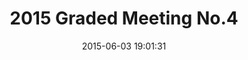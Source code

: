 ---
id: 72157653647915610
title: 2015 Graded Meeting No.4
cover: https://farm1.staticflickr.com/475/18489800985_6c8a3e716a_q.jpg
date: 2015-06-03 19:01:31
photos:
  - thumbnail: https://farm1.staticflickr.com/475/18489800985_6c8a3e716a_q.jpg
    original: https://farm1.staticflickr.com/475/18489800985_33b95d5b02_o.jpg
    title: 1535520_10206839865865919_4842123612744626951_n
  - thumbnail: https://farm1.staticflickr.com/274/18302085190_dfa5a0f9ed_q.jpg
    original: https://farm1.staticflickr.com/274/18302085190_e73fb804d0_o.jpg
    title: 1908092_10206839845705415_5935533182899111872_n
  - thumbnail: https://farm1.staticflickr.com/323/18301983128_72d65f5559_q.jpg
    original: https://farm1.staticflickr.com/323/18301983128_889e3da5b8_o.jpg
    title: 10387305_10206839845185402_7029642452970632575_n
  - thumbnail: https://farm1.staticflickr.com/357/18489800865_cc74faa9d9_q.jpg
    original: https://farm1.staticflickr.com/357/18489800865_69bfd4aba0_o.jpg
    title: 10405467_10206839888906495_6750239678037279804_n
  - thumbnail: https://farm1.staticflickr.com/392/18301983058_522431d40d_q.jpg
    original: https://farm1.staticflickr.com/392/18301983058_c3b2e7a225_o.jpg
    title: 10407902_10206839845425408_7647930642591853959_n
  - thumbnail: https://farm1.staticflickr.com/539/17867121024_af96e78585_q.jpg
    original: https://farm1.staticflickr.com/539/17867121024_52c84a155a_o.jpg
    title: 10501956_10206839850585537_3142670574735626816_n
  - thumbnail: https://farm1.staticflickr.com/481/18491619831_31523fa72b_q.jpg
    original: https://farm1.staticflickr.com/481/18491619831_eb59c64c68_o.jpg
    title: 10551101_10206839866065924_4922915225760738672_n
  - thumbnail: https://farm1.staticflickr.com/255/18302085030_09568884a2_q.jpg
    original: https://farm1.staticflickr.com/255/18302085030_aecdc35b22_o.jpg
    title: 10635709_10206839862825843_5755759343066574632_n
  - thumbnail: https://farm1.staticflickr.com/364/18463371956_26578957e1_q.jpg
    original: https://farm1.staticflickr.com/364/18463371956_343aa39598_o.jpg
    title: 10849730_10206839861305805_2592773101786240895_n
  - thumbnail: https://farm1.staticflickr.com/265/18485452732_170386141b_q.jpg
    original: https://farm1.staticflickr.com/265/18485452732_5f76ea4dc7_o.jpg
    title: 11118041_10206839847665464_4419881357681922748_n
  - thumbnail: https://farm1.staticflickr.com/484/18491619711_6c36166d0f_q.jpg
    original: https://farm1.staticflickr.com/484/18491619711_948cc06ffd_o.jpg
    title: 11119147_10206839886866444_4366088997084056171_n
  - thumbnail: https://farm1.staticflickr.com/387/18489800635_59723f1e75_q.jpg
    original: https://farm1.staticflickr.com/387/18489800635_a29634cc9b_o.jpg
    title: 11140096_10206839857225703_7709293291708518459_n
  - thumbnail: https://farm1.staticflickr.com/477/18491619641_553f5e5dab_q.jpg
    original: https://farm1.staticflickr.com/477/18491619641_42c7e63049_o.jpg
    title: 11140125_10206839895746666_6264643339708101795_n
  - thumbnail: https://farm1.staticflickr.com/449/17867120814_7d73207bf2_q.jpg
    original: https://farm1.staticflickr.com/449/17867120814_17f1ef0971_o.jpg
    title: 11168125_10206839889186502_2971449624501945654_n
  - thumbnail: https://farm1.staticflickr.com/323/18303608409_d8bdfcb42f_q.jpg
    original: https://farm1.staticflickr.com/323/18303608409_9520cce2c9_o.jpg
    title: 11224358_10206839895026648_3944331199322310397_n
  - thumbnail: https://farm1.staticflickr.com/456/18491619561_a0a44e52e6_q.jpg
    original: https://farm1.staticflickr.com/456/18491619561_73ac65e840_o.jpg
    title: 11248872_10206839860465784_8005069292254161307_n
  - thumbnail: https://farm1.staticflickr.com/304/18301982718_fde62a587c_q.jpg
    original: https://farm1.staticflickr.com/304/18301982718_2eeca744fb_o.jpg
    title: 11257835_10206839856265679_4941196983359974683_n
  - thumbnail: https://farm1.staticflickr.com/278/18302084730_a6f8a581ee_q.jpg
    original: https://farm1.staticflickr.com/278/18302084730_669ff3e24a_o.jpg
    title: 11267044_10206839858265729_6452394728577607762_n
  - thumbnail: https://farm1.staticflickr.com/486/18463371726_65a19f36ae_q.jpg
    original: https://farm1.staticflickr.com/486/18463371726_de20e04d48_o.jpg
    title: 11329845_10206839857505710_8728026939552384572_n
  - thumbnail: https://farm1.staticflickr.com/375/17867120664_e68307c28e_q.jpg
    original: https://farm1.staticflickr.com/375/17867120664_8beebf1b16_o.jpg
    title: 11329853_10206839901186802_280099707557752087_n
  - thumbnail: https://farm1.staticflickr.com/503/17869119323_d7c9dac108_q.jpg
    original: https://farm1.staticflickr.com/503/17869119323_380619c218_o.jpg
    title: 11329901_10206839843945371_7446033343739875071_n
  - thumbnail: https://farm1.staticflickr.com/263/18301982618_8994337d5d_q.jpg
    original: https://farm1.staticflickr.com/263/18301982618_397b1f87eb_o.jpg
    title: 11329954_10206839842305330_4712424169571426652_n
  - thumbnail: https://farm1.staticflickr.com/499/18301982498_e01576b51a_q.jpg
    original: https://farm1.staticflickr.com/499/18301982498_864e9c3565_o.jpg
    title: 11350410_10206839891866569_7485607271577495211_n
  - thumbnail: https://farm1.staticflickr.com/329/18303608049_0bc14de009_q.jpg
    original: https://farm1.staticflickr.com/329/18303608049_f753bcd4d2_o.jpg
    title: 11350617_10206839878026223_8154899440815252312_n
  - thumbnail: https://farm1.staticflickr.com/487/18491619331_5fb40fb62d_q.jpg
    original: https://farm1.staticflickr.com/487/18491619331_32624a7ed5_o.jpg
    title: 11351118_10206839882546336_6138064604616557912_n
  - thumbnail: https://farm1.staticflickr.com/530/18491619301_b709388a4a_q.jpg
    original: https://farm1.staticflickr.com/530/18491619301_5a7e73c9c7_o.jpg
    title: 11351270_10206839855905670_966657736511550014_n
  - thumbnail: https://farm1.staticflickr.com/333/18489800185_6e445f69e6_q.jpg
    original: https://farm1.staticflickr.com/333/18489800185_ea60e462d8_o.jpg
    title: 11351281_10206839879666264_5538950873980876187_n
  - thumbnail: https://farm1.staticflickr.com/405/17867120454_2c1b10b35e_q.jpg
    original: https://farm1.staticflickr.com/405/17867120454_7240bdd488_o.jpg
    title: 11351341_10206839877506210_3629613009856225072_n
  - thumbnail: https://farm1.staticflickr.com/544/18491619181_11c9e168c3_q.jpg
    original: https://farm1.staticflickr.com/544/18491619181_f84f4820ee_o.jpg
    title: 11377183_10206839851225553_7956442107167026208_n
  - thumbnail: https://farm1.staticflickr.com/523/18489800095_864e9c3565_q.jpg
    original: https://farm1.staticflickr.com/523/18489800095_aa6e945b93_o.jpg
    title: 11377270_10206839862585837_3166248104475847665_n
  - thumbnail: https://farm1.staticflickr.com/421/18491619041_269d9ab5d3_q.jpg
    original: https://farm1.staticflickr.com/421/18491619041_af97dca89d_o.jpg
    title: 11377291_10206839878266229_5287218360749219306_n
  - thumbnail: https://farm1.staticflickr.com/473/18463371186_4013fe0ff9_q.jpg
    original: https://farm1.staticflickr.com/473/18463371186_df4e816c10_o.jpg
    title: 11377375_10206839841065299_5644358413686870611_n
  - thumbnail: https://farm1.staticflickr.com/334/18301982108_668e9921b6_q.jpg
    original: https://farm1.staticflickr.com/334/18301982108_e300002cc3_o.jpg
    title: 11377389_10206839877706215_7115987839846539775_n
  - thumbnail: https://farm1.staticflickr.com/330/18303607819_6e445f69e6_q.jpg
    original: https://farm1.staticflickr.com/330/18303607819_df4e816c10_o.jpg
    title: 11389996_10206839859505760_6715987053771313740_n
  - thumbnail: https://farm1.staticflickr.com/359/18303607769_dc4b1bd739_q.jpg
    original: https://farm1.staticflickr.com/359/18303607769_1e49a53100_o.jpg
    title: 11390083_10206839895306655_5168708587467197783_n
  - thumbnail: https://farm1.staticflickr.com/483/18463371056_3f333e040c_q.jpg
    original: https://farm1.staticflickr.com/483/18463371056_083f8af6b2_o.jpg
    title: 11390209_10206839848745491_5958850681131065012_n
  - thumbnail: https://farm1.staticflickr.com/304/18302083880_aeb51fff8c_q.jpg
    original: https://farm1.staticflickr.com/304/18302083880_ba4a5af97b_o.jpg
    title: 11390246_10206839843225353_5114935379867936028_n
  - thumbnail: https://farm1.staticflickr.com/405/18301981898_a833f7d669_q.jpg
    original: https://farm1.staticflickr.com/405/18301981898_cb67302792_o.jpg
    title: 11390264_10206839859025748_4521501936800207497_n
  - thumbnail: https://farm1.staticflickr.com/525/18485451682_d2ee9c5e77_q.jpg
    original: https://farm1.staticflickr.com/525/18485451682_239ca669d1_o.jpg
    title: 11391126_10206839849425508_2329135758067119633_n
  - thumbnail: https://farm1.staticflickr.com/297/18491618681_9f6cb9c8bf_q.jpg
    original: https://farm1.staticflickr.com/297/18491618681_efdf46c506_o.jpg
    title: 11391135_10206839858465734_6867539317804382783_n
  - thumbnail: https://farm1.staticflickr.com/337/18485451602_417a8f8b7c_q.jpg
    original: https://farm1.staticflickr.com/337/18485451602_07cf095b89_o.jpg
    title: 11391252_10206839857825718_4231109786894630231_n
  - thumbnail: https://farm1.staticflickr.com/456/17869118213_2e612b0f3c_q.jpg
    original: https://farm1.staticflickr.com/456/17869118213_5fa2498b15_o.jpg
    title: 11391329_10206839840825293_690007063172521337_n
  - thumbnail: https://farm1.staticflickr.com/534/18489799585_fda4834038_q.jpg
    original: https://farm1.staticflickr.com/534/18489799585_247aaf1b20_o.jpg
    title: 11391335_10206839852625588_3066075970359437775_n
  - thumbnail: https://farm1.staticflickr.com/504/17869118163_2a1001e672_q.jpg
    original: https://farm1.staticflickr.com/504/17869118163_0cb5d54946_o.jpg
    title: 11391340_10206839842945346_3386731287250046570_n
  - thumbnail: https://farm1.staticflickr.com/524/18489799495_d6d50ac1f0_q.jpg
    original: https://farm1.staticflickr.com/524/18489799495_4303ba67f6_o.jpg
    title: 11391394_10206839862265829_1605667318489679364_n
  - thumbnail: https://farm1.staticflickr.com/376/18301981568_4a24aa3f94_q.jpg
    original: https://farm1.staticflickr.com/376/18301981568_976e82fcdc_o.jpg
    title: 11391459_10206839884746391_1283787026799412567_n
  - thumbnail: https://farm1.staticflickr.com/554/18491618421_e2d99243cc_q.jpg
    original: https://farm1.staticflickr.com/554/18491618421_0c254e41d4_o.jpg
    title: 11391470_10206839878546236_3380375825991506828_n
  - thumbnail: https://farm1.staticflickr.com/290/18301981458_fc70de74c5_q.jpg
    original: https://farm1.staticflickr.com/290/18301981458_d6d50ac1f0_o.jpg
    title: 11391540_10206839860025773_1130174750334487391_n
  - thumbnail: https://farm1.staticflickr.com/557/18485451252_e00dff3046_q.jpg
    original: https://farm1.staticflickr.com/557/18485451252_8272ea7ee3_o.jpg
    title: 11391780_10206839841825318_44500639395509659_n
  - thumbnail: https://farm1.staticflickr.com/475/18301981408_fbdf683110_q.jpg
    original: https://farm1.staticflickr.com/475/18301981408_aa2c200695_o.jpg
    title: 11391792_10206839887626463_3811214627704625715_n
  - thumbnail: https://farm1.staticflickr.com/506/18463370426_3f2690ef72_q.jpg
    original: https://farm1.staticflickr.com/506/18463370426_6b1d54fd1b_o.jpg
    title: 11392808_10206839888426483_8353328943884546652_n
  - thumbnail: https://farm1.staticflickr.com/500/18303606809_f9673dd5b1_q.jpg
    original: https://farm1.staticflickr.com/500/18303606809_845a88a1c1_o.jpg
    title: 11392929_10206839848225478_1094499926628445944_n
  - thumbnail: https://farm1.staticflickr.com/463/18302083110_80739f656e_q.jpg
    original: https://farm1.staticflickr.com/463/18302083110_56b7c5f8ab_o.jpg
    title: 11393046_10206839864065874_8410979167558123282_n
  - thumbnail: https://farm1.staticflickr.com/480/18489799095_bd920064ca_q.jpg
    original: https://farm1.staticflickr.com/480/18489799095_0d076e28cc_o.jpg
    title: 11393086_10206839847025448_8107217130148798145_n
  - thumbnail: https://farm1.staticflickr.com/302/18489799065_65752317f1_q.jpg
    original: https://farm1.staticflickr.com/302/18489799065_a4ebaf32d7_o.jpg
    title: 11401076_10206839887266454_4434846038584368591_n
  - thumbnail: https://farm1.staticflickr.com/550/18303606679_c1fb204066_q.jpg
    original: https://farm1.staticflickr.com/550/18303606679_a2bc7fa27e_o.jpg
    title: 11401089_10206839861105800_5572099772673859767_n
  - thumbnail: https://farm1.staticflickr.com/258/18485450952_c1fb204066_q.jpg
    original: https://farm1.staticflickr.com/258/18485450952_1742aa1396_o.jpg
    title: 11401094_10206839865545911_4112105373403640032_n
  - thumbnail: https://farm1.staticflickr.com/342/18485450862_1d8a7cf706_q.jpg
    original: https://farm1.staticflickr.com/342/18485450862_657550d9fa_o.jpg
    title: 11401160_10206839901426808_8953960401014233696_n
  - thumbnail: https://farm1.staticflickr.com/465/18491617911_1505b15d22_q.jpg
    original: https://farm1.staticflickr.com/465/18491617911_197047c05d_o.jpg
    title: 11401165_10206839876586187_571457611208278531_n
  - thumbnail: https://farm1.staticflickr.com/465/17869117393_5b5314e8b7_q.jpg
    original: https://farm1.staticflickr.com/465/17869117393_69f7709757_o.jpg
    title: 11401195_10206839865145901_8048600804913104772_n
  - thumbnail: https://farm1.staticflickr.com/357/18301980938_edec922957_q.jpg
    original: https://farm1.staticflickr.com/357/18301980938_2d47172def_o.jpg
    title: 11401218_10206839851945571_3411750346732105227_n
  - thumbnail: https://farm1.staticflickr.com/374/18463369906_c7ccb3b2a9_q.jpg
    original: https://farm1.staticflickr.com/374/18463369906_3d903f7189_o.jpg
    title: 11401331_10206839841385307_2181787321666347242_n
  - thumbnail: https://farm1.staticflickr.com/290/18303606359_0a05dff553_q.jpg
    original: https://farm1.staticflickr.com/290/18303606359_9b7872622a_o.jpg
    title: 11401411_10206839885626413_1974084954526428936_n
  - thumbnail: https://farm1.staticflickr.com/393/18485450622_9141ca56e3_q.jpg
    original: https://farm1.staticflickr.com/393/18485450622_998e6e0c65_o.jpg
    title: 11401443_10206839863225853_4228305816856761999_n
  - thumbnail: https://farm1.staticflickr.com/381/18489798625_5a443e0080_q.jpg
    original: https://farm1.staticflickr.com/381/18489798625_0695c4be0a_o.jpg
    title: 11401450_10206839849025498_2825655368900951619_n
  - thumbnail: https://farm1.staticflickr.com/341/18302082520_52ee8a8d93_q.jpg
    original: https://farm1.staticflickr.com/341/18302082520_d729d8c56d_o.jpg
    title: 11401491_10206839845985422_1903501793430905207_n
  - thumbnail: https://farm1.staticflickr.com/426/18303606199_96720c3c17_q.jpg
    original: https://farm1.staticflickr.com/426/18303606199_058c2f8e7a_o.jpg
    title: 11401491_10206839856945696_8670494367262346342_n
  - thumbnail: https://farm1.staticflickr.com/380/18485450372_e349703134_q.jpg
    original: https://farm1.staticflickr.com/380/18485450372_0b29f9ea3d_o.jpg
    title: 11401491_10206839889946521_4106210119059812672_n
  - thumbnail: https://farm1.staticflickr.com/291/18485450272_34327bef5b_q.jpg
    original: https://farm1.staticflickr.com/291/18485450272_58305bd17e_o.jpg
    title: 11401562_10206839894786642_7132390252678435599_n
  - thumbnail: https://farm1.staticflickr.com/322/18463369676_65fc0cc2aa_q.jpg
    original: https://farm1.staticflickr.com/322/18463369676_502da135d0_o.jpg
    title: 11401570_10206839896506685_4117730152203612613_n
  - thumbnail: https://farm1.staticflickr.com/282/18485450182_0e4455e04d_q.jpg
    original: https://farm1.staticflickr.com/282/18485450182_7e899d138b_o.jpg
    title: 11401574_10206839843625363_3446478933334525843_n
  - thumbnail: https://farm1.staticflickr.com/524/18302082220_d9dfc2366b_q.jpg
    original: https://farm1.staticflickr.com/524/18302082220_4ce3f4feeb_o.jpg
    title: 11406669_10206839857985722_8824845960078482832_n
  - thumbnail: https://farm1.staticflickr.com/464/17869116953_a8a9468231_q.jpg
    original: https://farm1.staticflickr.com/464/17869116953_6ed826169b_o.jpg
    title: 11406837_10206839863505860_8069248899294804798_n
  - thumbnail: https://farm1.staticflickr.com/500/18303605899_011af6854c_q.jpg
    original: https://farm1.staticflickr.com/500/18303605899_4868a75a8d_o.jpg
    title: 11406873_10206839844185377_7851993010075192448_n
  - thumbnail: https://farm1.staticflickr.com/355/18491617161_5b2a796d85_q.jpg
    original: https://farm1.staticflickr.com/355/18491617161_e01a8bd628_o.jpg
    title: 11406876_10206839842625338_66924049089433496_n
  - thumbnail: https://farm1.staticflickr.com/329/18489798105_5b2a796d85_q.jpg
    original: https://farm1.staticflickr.com/329/18489798105_bc81596249_o.jpg
    title: 11406895_10206839856705690_1196179017889001639_n
  - thumbnail: https://farm1.staticflickr.com/453/17869116813_79d7270791_q.jpg
    original: https://farm1.staticflickr.com/453/17869116813_2d40327233_o.jpg
    title: 11406927_10206839852345581_6027135375799090435_n
  - thumbnail: https://farm1.staticflickr.com/414/18302081870_038419bc93_q.jpg
    original: https://farm1.staticflickr.com/414/18302081870_2d629aafeb_o.jpg
    title: 11406927_10206839885146401_3925489269955052190_n
  - thumbnail: https://farm1.staticflickr.com/279/18301980038_f911f89637_q.jpg
    original: https://farm1.staticflickr.com/279/18301980038_ee3de61f4c_o.jpg
    title: 11406960_10206839858665739_4241492553719586420_n
  - thumbnail: https://farm1.staticflickr.com/300/17869116663_493f706fb4_q.jpg
    original: https://farm1.staticflickr.com/300/17869116663_98a9d9c7c0_o.jpg
    title: 11406986_10206839847865469_1990914187283903701_n
  - thumbnail: https://farm1.staticflickr.com/369/18302081660_66b161c46f_q.jpg
    original: https://farm1.staticflickr.com/369/18302081660_d419f1c4ef_o.jpg
    title: 11407052_10206839860785792_8707198294532967931_n
  - thumbnail: https://farm1.staticflickr.com/311/18489797845_4e6375d667_q.jpg
    original: https://farm1.staticflickr.com/311/18489797845_c43cc73094_o.jpg
    title: 11407135_10206839885386407_7859304404601334526_n
  - thumbnail: https://farm1.staticflickr.com/395/18302081590_3426f7cda7_q.jpg
    original: https://farm1.staticflickr.com/395/18302081590_980c365229_o.jpg
    title: 11407260_10206839889666514_9118352118876446959_n
  - thumbnail: https://farm1.staticflickr.com/321/17869116433_377256a2be_q.jpg
    original: https://farm1.staticflickr.com/321/17869116433_998c036989_o.jpg
    title: 11407304_10206839878746241_3366254020852230419_n
  - thumbnail: https://farm1.staticflickr.com/316/17867117864_fb0d56fd72_q.jpg
    original: https://farm1.staticflickr.com/316/17867117864_802178847d_o.jpg
    title: 11412116_10206839846385432_2852214670603944789_n
  - thumbnail: https://farm1.staticflickr.com/448/17869116343_4fd23fc423_q.jpg
    original: https://farm1.staticflickr.com/448/17869116343_550de3aafa_o.jpg
    title: 11412119_10206839876986197_2098759526920095511_n
  - thumbnail: https://farm1.staticflickr.com/256/18491616691_2e5fd6e63d_q.jpg
    original: https://farm1.staticflickr.com/256/18491616691_c330fc1567_o.jpg
    title: 11412368_10206839848465484_180643975144887869_n
  - thumbnail: https://farm1.staticflickr.com/456/18489797575_17a636c439_q.jpg
    original: https://farm1.staticflickr.com/456/18489797575_011d28e982_o.jpg
    title: 11412368_10206839879306255_932415460372987020_n
  - thumbnail: https://farm1.staticflickr.com/333/18491616601_d07c04aeab_q.jpg
    original: https://farm1.staticflickr.com/333/18491616601_ecc0897df5_o.jpg
    title: 11412411_10206839859785767_3634104755057540961_n
  - thumbnail: https://farm1.staticflickr.com/491/18301979608_f86c013871_q.jpg
    original: https://farm1.staticflickr.com/491/18301979608_ff5f5a38a6_o.jpg
    title: 11423396_10206839890386532_8353574586257993152_n
  - thumbnail: https://farm1.staticflickr.com/291/18463368706_3ceb7f5f83_q.jpg
    original: https://farm1.staticflickr.com/291/18463368706_0f31b4b928_o.jpg
    title: 11424449_10206839851665564_8374574687677396551_n
  - thumbnail: https://farm1.staticflickr.com/431/18489797395_a74ed6c9d4_q.jpg
    original: https://farm1.staticflickr.com/431/18489797395_45e40e6e93_o.jpg
    title: 11425211_10206839861945821_6767191514469523278_n
---